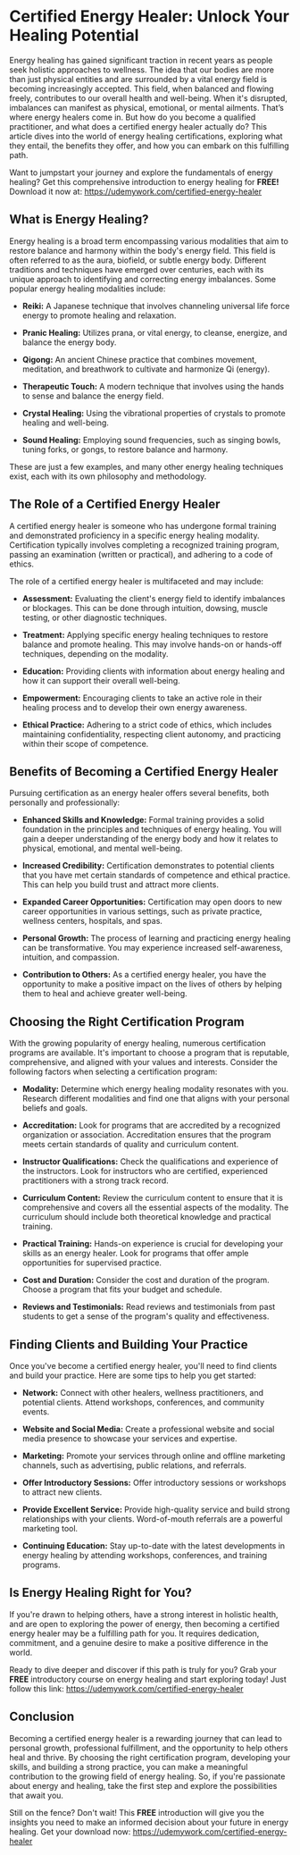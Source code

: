 # Certified Energy Healer: Unlock Your Healing Potential

Energy healing has gained significant traction in recent years as people seek holistic approaches to wellness. The idea that our bodies are more than just physical entities and are surrounded by a vital energy field is becoming increasingly accepted. This field, when balanced and flowing freely, contributes to our overall health and well-being. When it's disrupted, imbalances can manifest as physical, emotional, or mental ailments. That’s where energy healers come in. But how do you become a qualified practitioner, and what does a certified energy healer actually do? This article dives into the world of energy healing certifications, exploring what they entail, the benefits they offer, and how you can embark on this fulfilling path.

Want to jumpstart your journey and explore the fundamentals of energy healing? Get this comprehensive introduction to energy healing for **FREE!** Download it now at: https://udemywork.com/certified-energy-healer

## What is Energy Healing?

Energy healing is a broad term encompassing various modalities that aim to restore balance and harmony within the body's energy field. This field is often referred to as the aura, biofield, or subtle energy body. Different traditions and techniques have emerged over centuries, each with its unique approach to identifying and correcting energy imbalances. Some popular energy healing modalities include:

*   **Reiki:** A Japanese technique that involves channeling universal life force energy to promote healing and relaxation.

*   **Pranic Healing:** Utilizes prana, or vital energy, to cleanse, energize, and balance the energy body.

*   **Qigong:** An ancient Chinese practice that combines movement, meditation, and breathwork to cultivate and harmonize Qi (energy).

*   **Therapeutic Touch:** A modern technique that involves using the hands to sense and balance the energy field.

*   **Crystal Healing:** Using the vibrational properties of crystals to promote healing and well-being.

*   **Sound Healing:** Employing sound frequencies, such as singing bowls, tuning forks, or gongs, to restore balance and harmony.

These are just a few examples, and many other energy healing techniques exist, each with its own philosophy and methodology.

## The Role of a Certified Energy Healer

A certified energy healer is someone who has undergone formal training and demonstrated proficiency in a specific energy healing modality. Certification typically involves completing a recognized training program, passing an examination (written or practical), and adhering to a code of ethics.

The role of a certified energy healer is multifaceted and may include:

*   **Assessment:** Evaluating the client's energy field to identify imbalances or blockages. This can be done through intuition, dowsing, muscle testing, or other diagnostic techniques.

*   **Treatment:** Applying specific energy healing techniques to restore balance and promote healing. This may involve hands-on or hands-off techniques, depending on the modality.

*   **Education:** Providing clients with information about energy healing and how it can support their overall well-being.

*   **Empowerment:** Encouraging clients to take an active role in their healing process and to develop their own energy awareness.

*   **Ethical Practice:** Adhering to a strict code of ethics, which includes maintaining confidentiality, respecting client autonomy, and practicing within their scope of competence.

## Benefits of Becoming a Certified Energy Healer

Pursuing certification as an energy healer offers several benefits, both personally and professionally:

*   **Enhanced Skills and Knowledge:** Formal training provides a solid foundation in the principles and techniques of energy healing. You will gain a deeper understanding of the energy body and how it relates to physical, emotional, and mental well-being.

*   **Increased Credibility:** Certification demonstrates to potential clients that you have met certain standards of competence and ethical practice. This can help you build trust and attract more clients.

*   **Expanded Career Opportunities:** Certification may open doors to new career opportunities in various settings, such as private practice, wellness centers, hospitals, and spas.

*   **Personal Growth:** The process of learning and practicing energy healing can be transformative. You may experience increased self-awareness, intuition, and compassion.

*   **Contribution to Others:** As a certified energy healer, you have the opportunity to make a positive impact on the lives of others by helping them to heal and achieve greater well-being.

## Choosing the Right Certification Program

With the growing popularity of energy healing, numerous certification programs are available. It's important to choose a program that is reputable, comprehensive, and aligned with your values and interests. Consider the following factors when selecting a certification program:

*   **Modality:** Determine which energy healing modality resonates with you. Research different modalities and find one that aligns with your personal beliefs and goals.

*   **Accreditation:** Look for programs that are accredited by a recognized organization or association. Accreditation ensures that the program meets certain standards of quality and curriculum content.

*   **Instructor Qualifications:** Check the qualifications and experience of the instructors. Look for instructors who are certified, experienced practitioners with a strong track record.

*   **Curriculum Content:** Review the curriculum content to ensure that it is comprehensive and covers all the essential aspects of the modality. The curriculum should include both theoretical knowledge and practical training.

*   **Practical Training:** Hands-on experience is crucial for developing your skills as an energy healer. Look for programs that offer ample opportunities for supervised practice.

*   **Cost and Duration:** Consider the cost and duration of the program. Choose a program that fits your budget and schedule.

*   **Reviews and Testimonials:** Read reviews and testimonials from past students to get a sense of the program's quality and effectiveness.

## Finding Clients and Building Your Practice

Once you've become a certified energy healer, you'll need to find clients and build your practice. Here are some tips to help you get started:

*   **Network:** Connect with other healers, wellness practitioners, and potential clients. Attend workshops, conferences, and community events.

*   **Website and Social Media:** Create a professional website and social media presence to showcase your services and expertise.

*   **Marketing:** Promote your services through online and offline marketing channels, such as advertising, public relations, and referrals.

*   **Offer Introductory Sessions:** Offer introductory sessions or workshops to attract new clients.

*   **Provide Excellent Service:** Provide high-quality service and build strong relationships with your clients. Word-of-mouth referrals are a powerful marketing tool.

*   **Continuing Education:** Stay up-to-date with the latest developments in energy healing by attending workshops, conferences, and training programs.

## Is Energy Healing Right for You?

If you're drawn to helping others, have a strong interest in holistic health, and are open to exploring the power of energy, then becoming a certified energy healer may be a fulfilling path for you. It requires dedication, commitment, and a genuine desire to make a positive difference in the world.

Ready to dive deeper and discover if this path is truly for you? Grab your **FREE** introductory course on energy healing and start exploring today! Just follow this link: https://udemywork.com/certified-energy-healer

## Conclusion

Becoming a certified energy healer is a rewarding journey that can lead to personal growth, professional fulfillment, and the opportunity to help others heal and thrive. By choosing the right certification program, developing your skills, and building a strong practice, you can make a meaningful contribution to the growing field of energy healing. So, if you're passionate about energy and healing, take the first step and explore the possibilities that await you.

Still on the fence? Don't wait! This **FREE** introduction will give you the insights you need to make an informed decision about your future in energy healing. Get your download now: https://udemywork.com/certified-energy-healer
